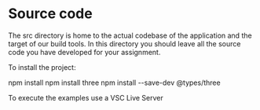 # Source code

The src directory is home to the actual codebase of the application and the target of our build tools.
In this directory you should leave all the source code you have developed for your assignment.


To install the project:

npm install
npm install three
npm install --save-dev @types/three


To execute the examples use a VSC Live Server

